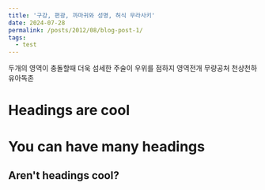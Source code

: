 ```yaml
---
title: '구강, 편광, 까마귀와 성명, 허식 무라사키'
date: 2024-07-28
permalink: /posts/2012/08/blog-post-1/
tags:
  - test
---
```


두개의 영역이 충돌할때 더욱 섬세한 주술이 우위를 점하지 영역전개 무량공처 천상천하 유아독존 

Headings are cool
======

You can have many headings
======

Aren't headings cool?
------